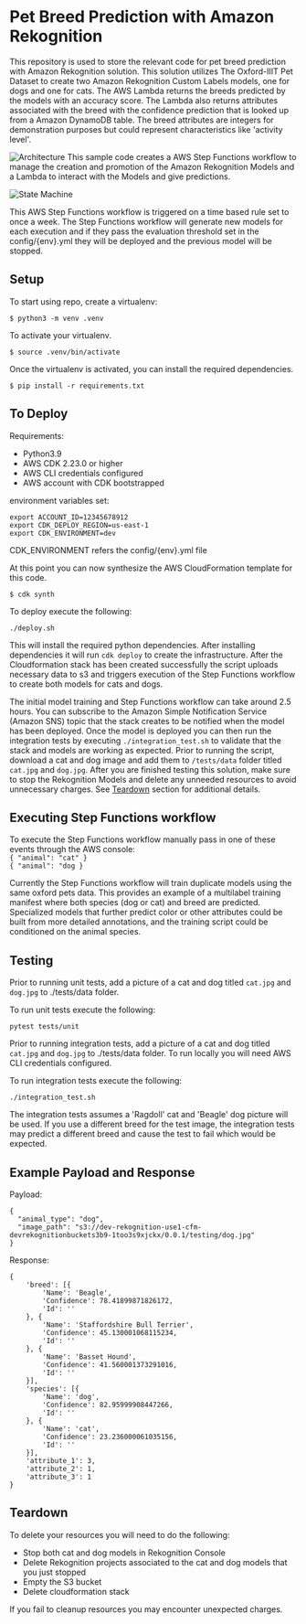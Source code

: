 
# Pet Breed Prediction with Amazon Rekognition

This repository is used to store the relevant code for pet breed prediction with Amazon Rekognition solution. This solution utilizes The Oxford-IIIT Pet Dataset to create two Amazon Rekognition Custom Labels models, one for dogs and one for cats. The AWS Lambda returns the breeds predicted by the models with an accuracy score. The Lambda also returns attributes associated with the breed with the confidence prediction that is looked up from a Amazon DynamoDB table. The breed attributes are integers for demonstration purposes but could represent characteristics like 'activity level'.

![Architecture](./images/Architecture.drawio.png "Architecture")
This sample code creates a AWS Step Functions workflow to manage the creation and promotion of the Amazon Rekognition Models and a Lambda to interact with the Models and give predictions.

![State Machine](./images/stepfunctions.png "AWS Step Functions workflow")

This AWS Step Functions workflow is triggered on a time based rule set to once a week. The Step Functions workflow will generate new models for each execution and if they pass the evaluation threshold set in the config/{env}.yml they will be deployed and the previous model will be stopped.

## Setup

To start using repo, create a virtualenv:

```
$ python3 -m venv .venv
```

To activate your virtualenv.

```
$ source .venv/bin/activate
```

Once the virtualenv is activated, you can install the required dependencies.

```
$ pip install -r requirements.txt
```


## To Deploy
Requirements:
- Python3.9
- AWS CDK 2.23.0 or higher
- AWS CLI credentials configured
- AWS account with CDK bootstrapped

environment variables set:
```
export ACCOUNT_ID=12345678912
export CDK_DEPLOY_REGION=us-east-1
export CDK_ENVIRONMENT=dev
```
CDK_ENVIRONMENT refers the config/{env}.yml file

At this point you can now synthesize the AWS CloudFormation template for this code.

```
$ cdk synth
```

To deploy execute the following:
```
./deploy.sh
```
This will install the required python dependencies. After installing dependencies it will run ```cdk deploy``` to create the infrastructure. After the Cloudformation stack has been created successfully the script uploads necessary data to s3 and triggers execution of the Step Functions workflow to create both models for cats and dogs.

The initial model training and Step Functions workflow can take around 2.5 hours. You can subscribe to the Amazon Simple Notification Service (Amazon SNS) topic that the stack creates to be notified when the model has been deployed. Once the model is deployed you can then run the integration tests by executing `./integration_test.sh` to validate that the stack and models are working as expected. Prior to running the script, download a cat and dog image and add them to `/tests/data` folder titled `cat.jpg` and `dog.jpg`. After you are finished testing this solution, make sure to stop the Rekognition Models and delete any unneeded resources to avoid unnecessary charges. See [Teardown](#teardown) section for additional details.

## Executing Step Functions workflow
To execute the Step Functions workflow manually pass in one of these events through the AWS console:  
`{ "animal": "cat" }`  
`{ "animal": "dog }`

Currently the Step Functions workflow will train duplicate models using the same oxford pets data.  This provides an example of a multilabel training manifest where both species (dog or cat) and breed are predicted.  Specialized models that further predict color or other attributes could be built from more detailed annotations, and the training script could be conditioned on the animal species.

## Testing

Prior to running unit tests, add a picture of a cat and dog titled `cat.jpg` and `dog.jpg` to ./tests/data folder.

To run unit tests execute the following:
```
pytest tests/unit
```

Prior to running integration tests, add a picture of a cat and dog titled `cat.jpg` and `dog.jpg` to ./tests/data folder. To run locally you will need AWS CLI credentials configured. 


To run integration tests execute the following: 

```
./integration_test.sh
```
The integration tests assumes a 'Ragdoll' cat and 'Beagle' dog picture will be used.
If you use a different breed for the test image, the integration tests may predict a different breed and cause the test to fail which would be expected.

## Example Payload and Response

Payload:
```
{
  "animal_type": "dog",
  "image_path": "s3://dev-rekognition-use1-cfm-devrekognitionbuckets3b9-1too3s9xjckx/0.0.1/testing/dog.jpg"
}
```
Response:
```
{
	'breed': [{
		'Name': 'Beagle',
		'Confidence': 78.41899871826172,
		'Id': ''
	}, {
		'Name': 'Staffordshire Bull Terrier',
		'Confidence': 45.130001068115234,
		'Id': ''
	}, {
		'Name': 'Basset Hound',
		'Confidence': 41.560001373291016,
		'Id': ''
	}],
	'species': [{
		'Name': 'dog',
		'Confidence': 82.95999908447266,
		'Id': ''
	}, {
		'Name': 'cat',
		'Confidence': 23.236000061035156,
		'Id': ''
	}],
	'attribute_1': 3,
	'attribute_2': 1,
	'attribute_3': 1
}
```

## Teardown

To delete your resources you will need to do the following:

* Stop both cat and dog models in Rekognition Console
* Delete Rekognition projects associated to the cat and dog models that you just stopped
* Empty the S3 bucket
* Delete cloudformation stack

If you fail to cleanup resources you may encounter unexpected charges.
